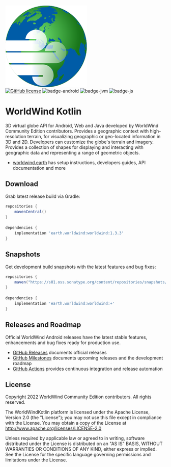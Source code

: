 ![worldwind](worldwind-examples-android/src/main/res/drawable/worldwind_logo.png)  
[![GitHub license](https://img.shields.io/badge/license-Apache%20License%202.0-blue.svg?style=flat)](http://www.apache.org/licenses/LICENSE-2.0) 
![badge-android](http://img.shields.io/badge/platform-android-6EDB8D.svg?style=flat)
![badge-jvm](http://img.shields.io/badge/platform-jvm-DB413D.svg?style=flat)
![badge-js](http://img.shields.io/badge/platform-js-F8DB5D.svg?style=flat)

# WorldWind Kotlin

3D virtual globe API for Android, Web and Java developed by WorldWind Community Edition contributors.
Provides a geographic context with high-resolution terrain, for visualizing geographic or geo-located information in 3D and 2D.
Developers can customize the globe's terrain and imagery. Provides a collection of shapes for displaying and interacting with
geographic data and representing a range of geometric objects.

- [worldwind.earth](https://worldwind.earth) has setup instructions, developers guides, API documentation and more

## Download

Grab latest release build via Gradle:
```groovy
repositories {
    mavenCentral()
}

dependencies {
    implementation 'earth.worldwind:worldwind:1.3.3'
}
```

## Snapshots

Get development build snapshots with the latest features and bug fixes:
```groovy
repositories {
    maven("https://s01.oss.sonatype.org/content/repositories/snapshots/")
}

dependencies {
    implementation 'earth.worldwind:worldwind:+'
}
```

## Releases and Roadmap

Official WorldWind Android releases have the latest stable features, enhancements and bug fixes ready for production use.

- [GitHub Releases](https://github.com/WorldWindEarth/WorldWindKotlin/releases/) documents official releases
- [GitHub Milestones](https://github.com/WorldWindEarth/WorldWindKotlin/milestones) documents upcoming releases and the development roadmap
- [GitHub Actions](https://github.com/WorldWindEarth/WorldWindKotlin/actions) provides continuous integration and release automation

## License

Copyright 2022 WorldWind Community Edition contributors. All rights reserved.

The WorldWindKotlin platform is licensed under the Apache License, Version 2.0 (the "License"); you may not use this file except in compliance with the License. You may obtain a copy of the License at http://www.apache.org/licenses/LICENSE-2.0

Unless required by applicable law or agreed to in writing, software distributed under the License is distributed on an "AS IS" BASIS, WITHOUT WARRANTIES OR CONDITIONS OF ANY KIND, either express or implied. See the License for the specific language governing permissions and limitations under the License.